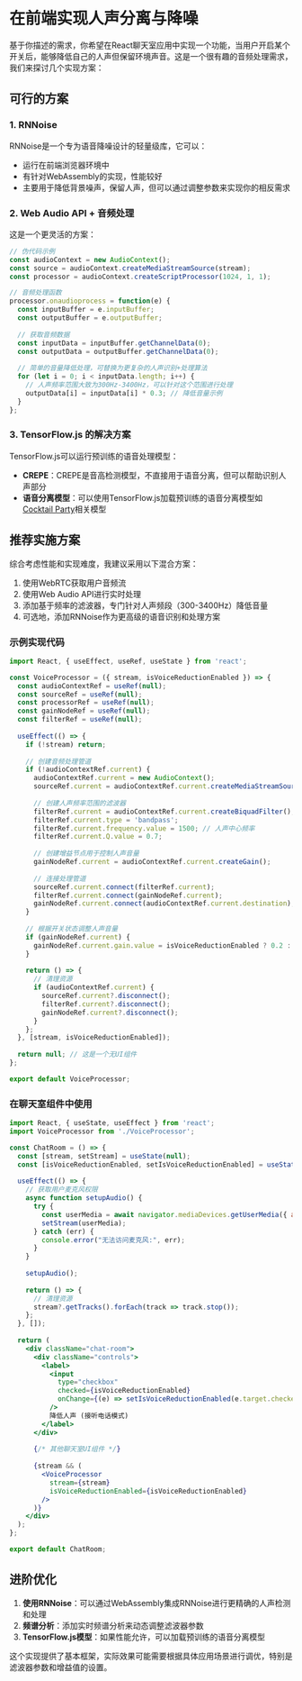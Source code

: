 # 在前端实现人声分离与降噪

基于你描述的需求，你希望在React聊天室应用中实现一个功能，当用户开启某个开关后，能够降低自己的人声但保留环境声音。这是一个很有趣的音频处理需求，我们来探讨几个实现方案：

## 可行的方案

### 1. RNNoise

RNNoise是一个专为语音降噪设计的轻量级库，它可以：

- 运行在前端浏览器环境中
- 有针对WebAssembly的实现，性能较好
- 主要用于降低背景噪声，保留人声，但可以通过调整参数来实现你的相反需求

### 2. Web Audio API + 音频处理

这是一个更灵活的方案：

```javascript
// 伪代码示例
const audioContext = new AudioContext();
const source = audioContext.createMediaStreamSource(stream);
const processor = audioContext.createScriptProcessor(1024, 1, 1);

// 音频处理函数
processor.onaudioprocess = function(e) {
  const inputBuffer = e.inputBuffer;
  const outputBuffer = e.outputBuffer;
  
  // 获取音频数据
  const inputData = inputBuffer.getChannelData(0);
  const outputData = outputBuffer.getChannelData(0);
  
  // 简单的音量降低处理，可替换为更复杂的人声识别+处理算法
  for (let i = 0; i < inputData.length; i++) {
    // 人声频率范围大致为300Hz-3400Hz，可以针对这个范围进行处理
    outputData[i] = inputData[i] * 0.3; // 降低音量示例
  }
};
```

### 3. TensorFlow.js 的解决方案

TensorFlow.js可以运行预训练的语音处理模型：

- **CREPE**：CREPE是音高检测模型，不直接用于语音分离，但可以帮助识别人声部分
- **语音分离模型**：可以使用TensorFlow.js加载预训练的语音分离模型如[Cocktail Party](https://js.tensorflow.org/demos/audio_demos.html)相关模型

## 推荐实施方案

综合考虑性能和实现难度，我建议采用以下混合方案：

1. 使用WebRTC获取用户音频流
2. 使用Web Audio API进行实时处理
3. 添加基于频率的滤波器，专门针对人声频段（300-3400Hz）降低音量
4. 可选地，添加RNNoise作为更高级的语音识别和处理方案

### 示例实现代码

```jsx
import React, { useEffect, useRef, useState } from 'react';

const VoiceProcessor = ({ stream, isVoiceReductionEnabled }) => {
  const audioContextRef = useRef(null);
  const sourceRef = useRef(null);
  const processorRef = useRef(null);
  const gainNodeRef = useRef(null);
  const filterRef = useRef(null);
  
  useEffect(() => {
    if (!stream) return;
    
    // 创建音频处理管道
    if (!audioContextRef.current) {
      audioContextRef.current = new AudioContext();
      sourceRef.current = audioContextRef.current.createMediaStreamSource(stream);
      
      // 创建人声频率范围的滤波器
      filterRef.current = audioContextRef.current.createBiquadFilter();
      filterRef.current.type = 'bandpass';
      filterRef.current.frequency.value = 1500; // 人声中心频率
      filterRef.current.Q.value = 0.7;
      
      // 创建增益节点用于控制人声音量
      gainNodeRef.current = audioContextRef.current.createGain();
      
      // 连接处理管道
      sourceRef.current.connect(filterRef.current);
      filterRef.current.connect(gainNodeRef.current);
      gainNodeRef.current.connect(audioContextRef.current.destination);
    }
    
    // 根据开关状态调整人声音量
    if (gainNodeRef.current) {
      gainNodeRef.current.gain.value = isVoiceReductionEnabled ? 0.2 : 1.0;
    }
    
    return () => {
      // 清理资源
      if (audioContextRef.current) {
        sourceRef.current?.disconnect();
        filterRef.current?.disconnect();
        gainNodeRef.current?.disconnect();
      }
    };
  }, [stream, isVoiceReductionEnabled]);
  
  return null; // 这是一个无UI组件
};

export default VoiceProcessor;
```

### 在聊天室组件中使用

```jsx
import React, { useState, useEffect } from 'react';
import VoiceProcessor from './VoiceProcessor';

const ChatRoom = () => {
  const [stream, setStream] = useState(null);
  const [isVoiceReductionEnabled, setIsVoiceReductionEnabled] = useState(false);
  
  useEffect(() => {
    // 获取用户麦克风权限
    async function setupAudio() {
      try {
        const userMedia = await navigator.mediaDevices.getUserMedia({ audio: true });
        setStream(userMedia);
      } catch (err) {
        console.error("无法访问麦克风:", err);
      }
    }
    
    setupAudio();
    
    return () => {
      // 清理资源
      stream?.getTracks().forEach(track => track.stop());
    };
  }, []);
  
  return (
    <div className="chat-room">
      <div className="controls">
        <label>
          <input 
            type="checkbox" 
            checked={isVoiceReductionEnabled}
            onChange={(e) => setIsVoiceReductionEnabled(e.target.checked)}
          />
          降低人声 (接听电话模式)
        </label>
      </div>
      
      {/* 其他聊天室UI组件 */}
      
      {stream && (
        <VoiceProcessor 
          stream={stream} 
          isVoiceReductionEnabled={isVoiceReductionEnabled} 
        />
      )}
    </div>
  );
};

export default ChatRoom;
```

## 进阶优化

1. **使用RNNoise**：可以通过WebAssembly集成RNNoise进行更精确的人声检测和处理
2. **频谱分析**：添加实时频谱分析来动态调整滤波器参数
3. **TensorFlow.js模型**：如果性能允许，可以加载预训练的语音分离模型

这个实现提供了基本框架，实际效果可能需要根据具体应用场景进行调优，特别是滤波器参数和增益值的设置。